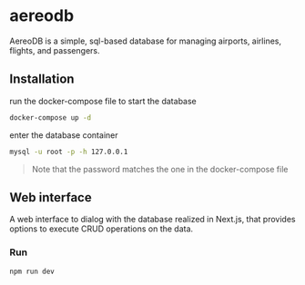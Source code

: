 # aereodb

AereoDB is a simple, sql-based database for managing airports, airlines, flights, and passengers.

## Installation

run the docker-compose file to start the database

```bash
docker-compose up -d
```

enter the database container

```bash
mysql -u root -p -h 127.0.0.1
```

> Note that the password matches the one in the docker-compose file

## Web interface
A web interface to dialog with the database realized in Next.js, that provides options to execute CRUD operations on the data.

### Run
```bash
npm run dev
```
